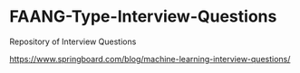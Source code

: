 # FAANG-Type-Interview-Questions
Repository of Interview Questions


https://www.springboard.com/blog/machine-learning-interview-questions/
